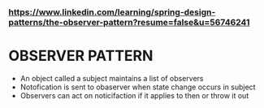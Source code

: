 ### https://www.linkedin.com/learning/spring-design-patterns/the-observer-pattern?resume=false&u=56746241

# OBSERVER PATTERN
* An object called a subject maintains a list of observers
* Notofication is sent to obaserver when state change occurs in subject
* Observers can act on noticifaction if it applies to then or throw it out